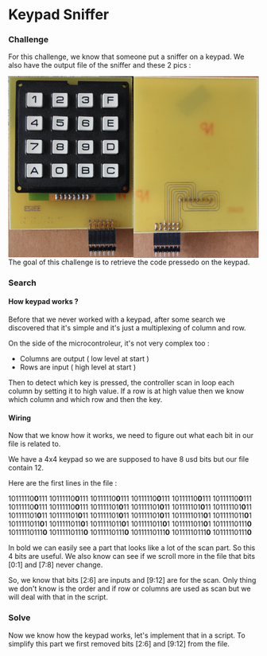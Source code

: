 # Keypad Sniffer

### Challenge

For this challenge, we know that someone put a sniffer on a keypad. We also have the output file of the sniffer and these 2 pics :

<p align="center">
    <img width=50% src="./keypad_face.jpg" style="float: left" alt="keypad_face">
    <img width=50% src="./keypad_back.jpg" style="float: left" alt="keypad_back">
</p>

The goal of this challenge is to retrieve the code pressedo on the keypad.

### Search

#### How keypad works ?

Before that we never worked with a keypad, after some search we discovered that it's simple and it's just a multiplexing of column and row.

On the side of the microcontroleur, it's not very complex too : 

- Columns are output ( low level at start )
- Rows are input ( high level at start )

Then to detect which key is pressed, the controller scan in loop each column by setting it to high value. If a row is at high value then we know which column and which row and then the key. 

#### Wiring

Now that we know how it works, we need to figure out what each bit in our file is related to.

We have a 4x4 keypad so we are supposed to have 8 usd bits but our file contain 12.

Here are the first lines in the file :

10111110**0**111
10111110**0**111
10111110**0**111
10111110**0**111
10111110**0**111
10111110**0**111
10111110**0**111
10111110**0**111
101111101**0**11
101111101**0**11
101111101**0**11
101111101**0**11
101111101**0**11
101111101**0**11
101111101**0**11
101111101**0**11
1011111011**0**1
1011111011**0**1
1011111011**0**1
1011111011**0**1
1011111011**0**1
1011111011**0**1
1011111011**0**1
10111110111**0**
10111110111**0**
10111110111**0**
10111110111**0**
10111110111**0**
10111110111**0**
10111110111**0**

In bold we can easily see a part that looks like a lot of the scan part. So this 4 bits are useful. We also know can see if we scroll more in the file that bits [0:1] and [7:8] never change.

So, we know that bits [2:6] are inputs and [9:12] are for the scan. Only thing we don't know is the order and if row or columns are used as scan but we will deal with that in the script.

###  Solve

Now we know how the keypad works, let's implement that in a script.
To simplify this part we first removed bits [2:6] and [9:12] from the file.

